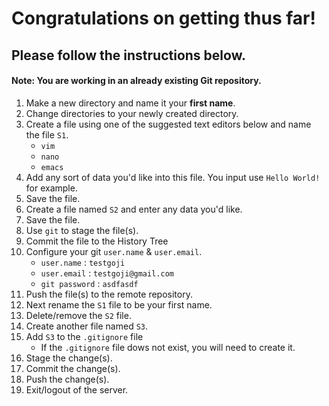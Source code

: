 # Congratulations on getting thus far!
## Please follow the instructions below.
#### Note: You are working in an already existing Git repository.
1. Make a new directory and name it your **first name**.
2. Change directories to your newly created directory.
3. Create a file using one of the suggested text editors below and name the file `S1`.
    - `vim`
    - `nano`
    - `emacs`
4. Add any sort of data you'd like into this file. You input use `Hello World!` for example.
5. Save the file.
6. Create a file named `S2` and enter any data you'd like.
7. Save the file.
8. Use `git` to stage the file(s).
9. Commit the file to the History Tree
10. Configure your git `user.name` & `user.email`.
	- `user.name` : `testgoji`
	- `user.email` : `testgoji@gmail.com`
	- `git password` : `asdfasdf`
11. Push the file(s) to the remote repository.
12. Next rename the `S1` file to be your first name.
13. Delete/remove the `S2` file.
14. Create another file named `S3`.
15. Add `S3` to the `.gitignore` file
	- If the `.gitignore` file dows not exist, you will need to create it. 
16. Stage the change(s).
17. Commit the change(s).
18. Push the change(s).
19. Exit/logout of the server.
